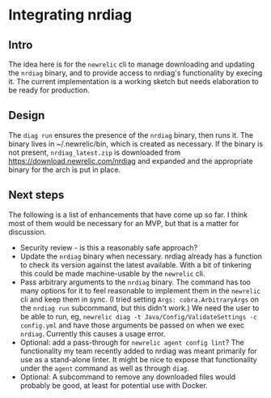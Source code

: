 # Integrating nrdiag

## Intro

The idea here is for the `newrelic` cli to manage downloading and updating the `nrdiag` binary, and to provide access to nrdiag's functionality by execing it. The current implementation is a working sketch but needs elaboration to be ready for production.

## Design

The `diag run` ensures the presence of the `nrdiag` binary, then runs it. The binary lives in ~/.newrelic/bin, which is created as necessary. If the binary is not present, `nrdiag_latest.zip` is downloaded from https://download.newrelic.com/nrdiag and expanded and the appropriate binary for the arch is put in place.

## Next steps

The following is a list of enhancements that have come up so far. I think most of them would be necessary for an MVP, but that is a matter for discussion.

* Security review - is this a reasonably safe approach?
* Update the `nrdiag` binary when necessary. nrdiag already has a function to check its version against the latest available. With a bit of tinkering this could be made machine-usable by the `newrelic` cli.
* Pass arbitrary arguments to the `nrdiag` binary. The command has too many options for it to feel reasonable to implement them in the `newrelic` cli and keep them in sync. (I tried setting `Args: cobra.ArbitraryArgs` on the `nrdiag run` subcommand, but this didn't work.) We need the user to be able to run, eg, `newrelic diag -t Java/Config/ValidateSettings -c config.yml` and have those arguments be passed on when we exec `nrdiag`. Currently this causes a usage error. 
* Optional: add a pass-through for `newrelic agent config lint`? The functionality my team recently added to nrdiag was meant primarily for use as a stand-alone linter. It might be nice to expose that functionality under the `agent` command as well as through `diag`.
* Optional: A subcommand to remove any downloaded files would probably be good, at least for potential use with Docker.


